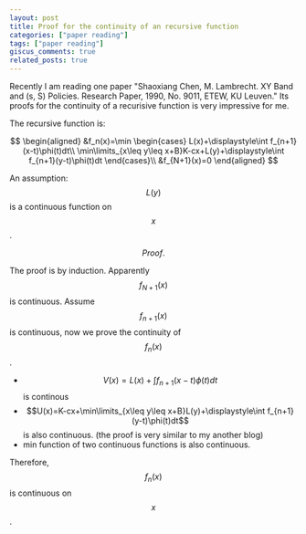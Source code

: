 ```yaml
---
layout: post
title: Proof for the continuity of an recursive function
categories: ["paper reading"]
tags: ["paper reading"]
giscus_comments: true
related_posts: true
---
```


Recently I am reading one paper "Shaoxiang Chen, M. Lambrecht. XY Band and (s, S) Policies. Research Paper, 1990, No. 9011, ETEW, KU Leuven." Its proofs for the continuity of a recurisive function is very impressive for me.

The recursive function is:

$$
\begin{aligned}
&f_n(x)=\min
\begin{cases}
L(x)+\displaystyle\int f_{n+1}(x-t)\phi(t)dt\\
\min\limits_{x\leq y\leq  x+B}K-cx+L(y)+\displaystyle\int f_{n+1}(y-t)\phi(t)dt
\end{cases}\\
&f_{N+1}(x)=0
\end{aligned}
$$

An assumption: $$L(y)$$ is a continuous function on $$x$$.

$$\textit{Proof}.$$

The proof is by induction. Apparently $$f_{N+1}(x)$$ is continuous. Assume $$f_{n+1}(x)$$ is continuous, now we prove the continuity of $$f_n(x)$$.

- $$V(x)=L(x)+\displaystyle\int f_{n+1}(x-t)\phi(t)dt$$ is continous
- $$U(x)=K-cx+\min\limits_{x\leq y\leq  x+B}L(y)+\displaystyle\int f_{n+1}(y-t)\phi(t)dt$$ is also continuous. (the proof is very similar to my another blog)
- min function of two continuous functions is also continuous.

Therefore, $$f_n(x)$$ is continuous on $$x$$.
